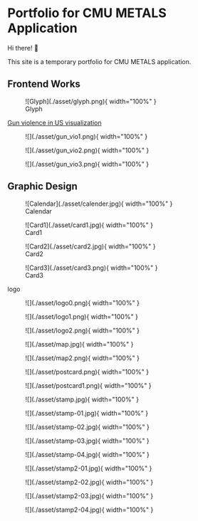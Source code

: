 # Portfolio for CMU METALS Application

Hi there! 👋

This site is a temporary portfolio for CMU METALS application.

## Frontend Works

<figure markdown>
  ![Glyph](./asset/glyph.png){ width="100%" }
  <figcaption>Glyph</figcaption>
</figure>

[Gun violence in US visualization](https://gun-violence-us-visualization.github.io/)

<figure markdown>
  ![](./asset/gun_vio1.png){ width="100%" }
  <figcaption></figcaption>
</figure>

<figure markdown>
  ![](./asset/gun_vio2.png){ width="100%" }
  <figcaption></figcaption>
</figure>

<figure markdown>
  ![](./asset/gun_vio3.png){ width="100%" }
  <figcaption></figcaption>
</figure>


## Graphic Design

<figure markdown>
  ![Calendar](./asset/calender.jpg){ width="100%" }
  <figcaption>Calendar</figcaption>
</figure>


<figure markdown>
  ![Card1](./asset/card1.jpg){ width="100%" }
  <figcaption>Card1</figcaption>
</figure>

<figure markdown>
  ![Card2](./asset/card2.jpg){ width="100%" }
  <figcaption>Card2</figcaption>
</figure>

<figure markdown>
  ![Card3](./asset/card3.png){ width="100%" }
  <figcaption>Card3</figcaption>
</figure>

logo

<figure markdown>
  ![](./asset/logo0.png){ width="100%" }
  <figcaption></figcaption>
</figure>

<figure markdown>
  ![](./asset/logo1.png){ width="100%" }
  <figcaption></figcaption>
</figure>

<figure markdown>
  ![](./asset/logo2.png){ width="100%" }
  <figcaption></figcaption>
</figure>


<figure markdown>
  ![](./asset/map.jpg){ width="100%" }
  <figcaption></figcaption>
</figure>


<figure markdown>
  ![](./asset/map2.png){ width="100%" }
  <figcaption></figcaption>
</figure>


<figure markdown>
  ![](./asset/postcard.png){ width="100%" }
  <figcaption></figcaption>
</figure>

<figure markdown>
  ![](./asset/postcard1.png){ width="100%" }
  <figcaption></figcaption>
</figure>



<figure markdown>
  ![](./asset/stamp.jpg){ width="100%" }
  <figcaption></figcaption>
</figure>


<figure markdown>
  ![](./asset/stamp-01.jpg){ width="100%" }
  <figcaption></figcaption>
</figure>
<figure markdown>
  ![](./asset/stamp-02.jpg){ width="100%" }
  <figcaption></figcaption>
</figure>
<figure markdown>
  ![](./asset/stamp-03.jpg){ width="100%" }
  <figcaption></figcaption>
</figure>
<figure markdown>
  ![](./asset/stamp-04.jpg){ width="100%" }
  <figcaption></figcaption>
</figure>
<figure markdown>
  ![](./asset/stamp2-01.jpg){ width="100%" }
  <figcaption></figcaption>
</figure>
<figure markdown>
  ![](./asset/stamp2-02.jpg){ width="100%" }
  <figcaption></figcaption>
</figure>
<figure markdown>
  ![](./asset/stamp2-03.jpg){ width="100%" }
  <figcaption></figcaption>
</figure>
<figure markdown>
  ![](./asset/stamp2-04.jpg){ width="100%" }
  <figcaption></figcaption>
</figure>